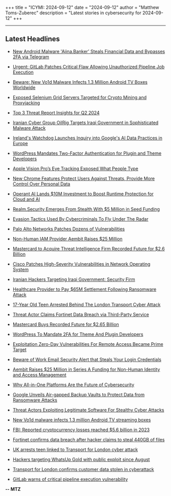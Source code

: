 +++
title = "ICYMI: 2024-09-12"
date = "2024-09-12"
author = "Matthew Toms-Zuberec"
description = "Latest stories in cybersecurity for 2024-09-12"
+++

---------------------------------------------------------------------------
## Latest Headlines
- [New Android Malware 'Ajina.Banker' Steals Financial Data and Bypasses 2FA via Telegram](https://thehackernews.com/2024/09/new-android-malware-ajinabanker-steals.html)

- [Urgent: GitLab Patches Critical Flaw Allowing Unauthorized Pipeline Job Execution](https://thehackernews.com/2024/09/urgent-gitlab-patches-critical-flaw.html)

- [Beware: New Vo1d Malware Infects 1.3 Million Android TV Boxes Worldwide](https://thehackernews.com/2024/09/beware-new-vo1d-malware-infects-13.html)

- [Exposed Selenium Grid Servers Targeted for Crypto Mining and Proxyjacking](https://thehackernews.com/2024/09/exposed-selenium-grid-servers-targeted.html)

- [Top 3 Threat Report Insights for Q2 2024](https://thehackernews.com/2024/09/top-3-threat-report-insights-for-q2-2024.html)

- [Iranian Cyber Group OilRig Targets Iraqi Government in Sophisticated Malware Attack](https://thehackernews.com/2024/09/iranian-cyber-group-oilrig-targets.html)

- [Ireland's Watchdog Launches Inquiry into Google's AI Data Practices in Europe](https://thehackernews.com/2024/09/irelands-watchdog-launches-inquiry-into.html)

- [WordPress Mandates Two-Factor Authentication for Plugin and Theme Developers](https://thehackernews.com/2024/09/wordpress-mandates-two-factor.html)

- [Apple Vision Pro’s Eye Tracking Exposed What People Type](https://www.wired.com/story/apple-vision-pro-persona-eye-tracking-spy-typing/)

- [New Chrome Features Protect Users Against Threats, Provide More Control Over Personal Data](https://www.securityweek.com/new-chrome-features-protect-users-against-threats-provide-more-control-over-personal-data/)

- [Operant AI Lands $10M Investment to Boost Runtime Protection for Cloud and AI](https://www.securityweek.com/operant-ai-lands-10m-investment-to-boost-runtime-protection-for-cloud-and-ai/)

- [Realm.Security Emerges From Stealth With $5 Million in Seed Funding](https://www.securityweek.com/realm-security-emerges-from-stealth-with-5-million-in-seed-funding/)

- [Evasion Tactics Used By Cybercriminals To Fly Under The Radar](https://www.securityweek.com/evasion-tactics-used-by-cybercriminals-to-fly-under-the-radar/)

- [Palo Alto Networks Patches Dozens of Vulnerabilities](https://www.securityweek.com/palo-alto-networks-patches-dozens-of-vulnerabilities/)

- [Non-Human IAM Provider Aembit Raises $25 Million](https://www.securityweek.com/non-human-iam-provider-aembit-raises-25-million/)

- [Mastercard to Acquire Threat Intelligence Firm Recorded Future for $2.6 Billion](https://www.securityweek.com/mastercard-to-acquire-threat-intelligence-firm-recorded-future-for-2-6-billion/)

- [Cisco Patches High-Severity Vulnerabilities in Network Operating System](https://www.securityweek.com/cisco-patches-high-severity-vulnerabilities-in-network-operating-system/)

- [Iranian Hackers Targeting Iraqi Government: Security Firm](https://www.securityweek.com/iranian-hackers-targeting-iraqi-government-security-firm/)

- [Healthcare Provider to Pay $65M Settlement Following Ransomware Attack](https://www.securityweek.com/pennsylvania-healthcare-provider-to-pay-65m-settlement-following-ransomware-attack/)

- [17-Year Old Teen Arrested Behind The London Transport Cyber Attack](https://cybersecuritynews.com/17-year-old-teen-behind-the-london-transport-cyber-attack/)

- [Threat Actor Claims Fortinet Data Breach via Third-Party Service](https://cybersecuritynews.com/threat-actor-claims-fortinet-data-breach/)

- [Mastercard Buys Recorded Future for $2.65 Billion](https://cybersecuritynews.com/mastercard-buys-recorded-future/)

- [WordPress To Mandate 2FA for Theme And Plugin Developers](https://cybersecuritynews.com/wordpress-2fa-mandate/)

- [Exploitation Zero-Day Vulnerabilities For Remote Access Became Prime Target](https://cybersecuritynews.com/zero-day-exploitation-remote-access-target/)

- [Beware of Work Email Security Alert that Steals Your Login Credentials](https://cybersecuritynews.com/email-security-alert-login-credentials/)

- [Aembit Raises $25 Million in Series A Funding for Non-Human Identity and Access Management](https://cybersecuritynews.com/a-funding-for-non-human-identity-and-access-management/)

- [Why All-in-One Platforms Are the Future of Cybersecurity](https://cybersecuritynews.com/all-in-one-platforms-are-the-future-of-cybersecurity/)

- [Google Unveils Air-gapped Backup Vaults to Protect Data from Ransomware Attacks](https://cybersecuritynews.com/google-air-gapped-backup-vaults/)

- [Threat Actors Exploiting Legitimate Software For Stealthy Cyber Attacks](https://cybersecuritynews.com/threat-actors-exploiting-legitimate-software/)

- [New Vo1d malware infects 1.3 million Android TV streaming boxes](https://www.bleepingcomputer.com/news/security/new-vo1d-malware-infects-13-million-android-tv-streaming-boxes/)

- [FBI: Reported cryptocurrency losses reached $5.6 billion in 2023](https://www.bleepingcomputer.com/news/security/fbi-reported-cryptocurrency-losses-reached-56-billion-in-2023/)

- [Fortinet confirms data breach after hacker claims to steal 440GB of files](https://www.bleepingcomputer.com/news/security/fortinet-confirms-data-breach-after-hacker-claims-to-steal-440gb-of-files/)

- [UK arrests teen linked to Transport for London cyber attack](https://www.bleepingcomputer.com/news/security/uk-arrests-teen-linked-to-transport-for-london-cyber-attack/)

- [Hackers targeting WhatsUp Gold with public exploit since August](https://www.bleepingcomputer.com/news/security/hackers-targeting-whatsup-gold-with-public-exploit-since-august/)

- [Transport for London confirms customer data stolen in cyberattack](https://www.bleepingcomputer.com/news/security/transport-for-london-confirms-customer-data-stolen-in-cyberattack/)

- [GitLab warns of critical pipeline execution vulnerability](https://www.bleepingcomputer.com/news/security/gitlab-warns-of-critical-pipeline-execution-vulnerability/)

**-- MTZ**